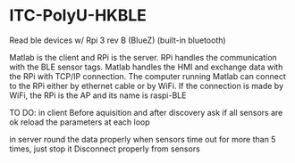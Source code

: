 # ITC-PolyU-HKBLE
Read ble devices w/ Rpi 3 rev B (BlueZ) (built-in bluetooth)

Matlab is the client and RPi is the server.
RPi handles the communication with the BLE sensor tags.
Matlab handles the HMI and exchange data with the RPi with TCP/IP connection.
The computer running Matlab can connect to the RPi either by ethernet cable or by WiFi.
If the connection is made by WiFi, the RPi is the AP and its name is raspi-BLE


TO DO:
in client
Before aquisition and after discovery ask if all sensors are ok
reload the parameters at each loop

in server
round the data properly
when sensors time out for more than 5 times, just stop it
Disconnect properly from sensors
